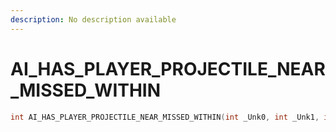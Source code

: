 ```yaml
---
description: No description available 
---
```


# AI_HAS_PLAYER_PROJECTILE_NEAR_MISSED_WITHIN

```cpp
int AI_HAS_PLAYER_PROJECTILE_NEAR_MISSED_WITHIN(int _Unk0, int _Unk1, int _Unk2);
```